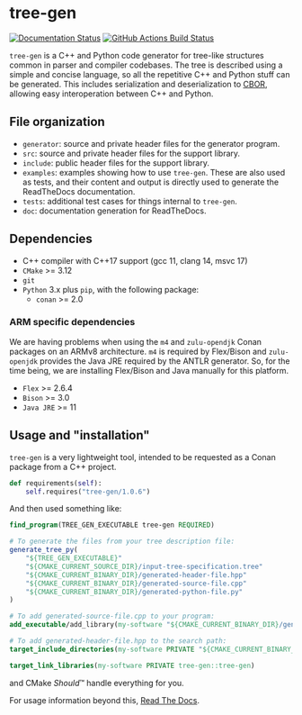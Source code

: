 # tree-gen

[![Documentation Status](https://readthedocs.org/projects/tree-gen/badge/?version=latest)](https://tree-gen.readthedocs.io/en/latest)
[![GitHub Actions Build Status](https://github.com/QuTech-Delft/tree-gen/workflows/Test/badge.svg)](https://github.com/qutech-delft/tree-gen/actions)

`tree-gen` is a C++ and Python code generator for tree-like structures common in parser and compiler codebases.
The tree is described using a simple and concise language, so all the repetitive C++ and Python stuff can be generated.
This includes serialization and deserialization to [CBOR](https://cbor.io/),
allowing easy interoperation between C++ and Python.

## File organization

 - `generator`: source and private header files for the generator program.
 - `src`: source and private header files for the support library.
 - `include`: public header files for the support library.
 - `examples`: examples showing how to use `tree-gen`. These are also used as tests,
   and their content and output is directly used to generate the ReadTheDocs documentation.
 - `tests`: additional test cases for things internal to `tree-gen`.
 - `doc`: documentation generation for ReadTheDocs.

## Dependencies

* C++ compiler with C++17 support (gcc 11, clang 14, msvc 17)
* `CMake` >= 3.12
* `git`
* `Python` 3.x plus `pip`, with the following package:
  * `conan` >= 2.0
  
### ARM specific dependencies

We are having problems when using the `m4` and `zulu-opendjk` Conan packages on an ARMv8 architecture.
`m4` is required by Flex/Bison and `zulu-openjdk` provides the Java JRE required by the ANTLR generator.
So, for the time being, we are installing Flex/Bison and Java manually for this platform.

* `Flex` >= 2.6.4
* `Bison` >= 3.0
* `Java JRE` >= 11

## Usage and "installation"

`tree-gen` is a very lightweight tool, intended to be requested as a Conan package from a C++ project.

```python
def requirements(self):
    self.requires("tree-gen/1.0.6")
```

And then used something like:

```cmake
find_program(TREE_GEN_EXECUTABLE tree-gen REQUIRED)

# To generate the files from your tree description file:
generate_tree_py(
    "${TREE_GEN_EXECUTABLE}"
    "${CMAKE_CURRENT_SOURCE_DIR}/input-tree-specification.tree"
    "${CMAKE_CURRENT_BINARY_DIR}/generated-header-file.hpp"
    "${CMAKE_CURRENT_BINARY_DIR}/generated-source-file.cpp"
    "${CMAKE_CURRENT_BINARY_DIR}/generated-python-file.py"
)

# To add generated-source-file.cpp to your program:
add_executable/add_library(my-software "${CMAKE_CURRENT_BINARY_DIR}/generated-source-file.cpp")

# To add generated-header-file.hpp to the search path:
target_include_directories(my-software PRIVATE "${CMAKE_CURRENT_BINARY_DIR}")

target_link_libraries(my-software PRIVATE tree-gen::tree-gen)
```

and CMake *Should*™ handle everything for you.

For usage information beyond this, [Read The Docs](https://tree-gen.readthedocs.io/).
